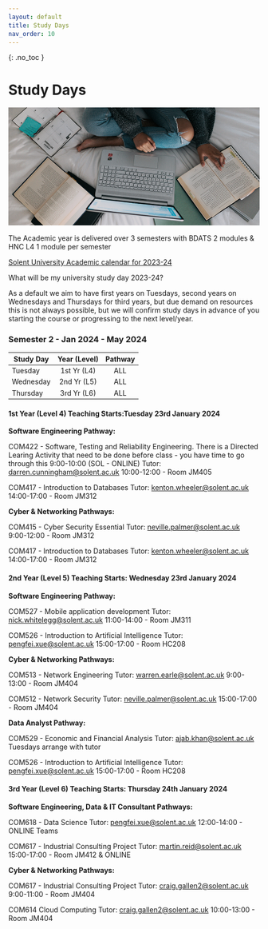 ```yaml
---
layout: default
title: Study Days
nav_order: 10
---
```


{: .no_toc }

# Study Days

![windows-v94mlgvsza4-unsplash.jpg](./images/windows-v94mlgvsza4-unsplash.jpg)

The Academic year is delivered over 3 semesters with BDATS 2 modules &  HNC L4 1 module per semester 

[Solent University Academic calendar for 2023-24](https://students.solent.ac.uk/official-documents/policy-governance-and-information/academic-calendar-2023-24.pdf)

What will be my university study day 2023-24?

As a default we aim to have first years on Tuesdays, second years on Wednesdays and Thursdays for third years, but due demand on resources this is not always possible, but we will confirm study days in advance of you starting the course or progressing to the next level/year.

### Semester 2 - Jan 2024 - May 2024

| Study Day | Year (Level)  |           Pathway           |
| --------- | :-----------: | :-------------------------: |
| Tuesday   |  1st Yr (L4)  |             ALL             |
| Wednesday | 2nd Yr (L5)   |             ALL             |
| Thursday  | 3rd Yr (L6)   |             ALL             |

#### 1st Year (Level 4) Teaching Starts:Tuesday 23rd January 2024

**Software Engineering Pathway:**

COM422 - Software, Testing and Reliability Engineering.
There is a Directed Learing Activity that need to be done before class - you have time to go through this 9:00-10:00 (SOL - ONLINE)
Tutor: darren.cunningham@solent.ac.uk 10:00-12:00 - Room JM405

COM417 - Introduction to Databases
Tutor: kenton.wheeler@solent.ac.uk 14:00-17:00 - Room JM312

**Cyber & Networking Pathways:**

COM415 - Cyber Security Essential
Tutor: neville.palmer@solent.ac.uk 9:00-12:00 - Room JM312

COM417 - Introduction to Databases
Tutor: kenton.wheeler@solent.ac.uk 14:00-17:00 - Room JM312

#### 2nd Year (Level 5) Teaching Starts: Wednesday 23rd January 2024

**Software Engineering Pathway:**

COM527 - Mobile application development
Tutor: nick.whitelegg@solent.ac.uk 11:00-14:00 - Room JM311

COM526 - Introduction to Artificial Intelligence
Tutor: pengfei.xue@solent.ac.uk 15:00-17:00 - Room HC208

**Cyber & Networking Pathways:**

COM513 - Network Engineering
Tutor: warren.earle@solent.ac.uk 9:00-13:00 - Room JM404

COM512 - Network Security
Tutor: neville.palmer@solent.ac.uk 15:00-17:00 - Room JM404

**Data Analyst Pathway:**

COM529 - Economic and Financial Analysis
Tutor: ajab.khan@solent.ac.uk Tuesdays arrange with tutor

COM526 - Introduction to Artificial Intelligence
Tutor: pengfei.xue@solent.ac.uk 15:00-17:00 - Room HC208

#### 3rd Year (Level 6) Teaching Starts: Thursday 24th January 2024

**Software Engineering, Data & IT Consultant Pathways:**

COM618 - Data Science
Tutor: pengfei.xue@solent.ac.uk 12:00-14:00 - ONLINE Teams

COM617 - Industrial Consulting Project
Tutor: martin.reid@solent.ac.uk 15:00-17:00 - Room JM412 & ONLINE

**Cyber & Networking Pathways:**

COM617 - Industrial Consulting Project
Tutor: craig.gallen2@solent.ac.uk 9:00-11:00 - Room JM404

COM614 Cloud Computing 
Tutor: craig.gallen2@solent.ac.uk 10:00-13:00 - Room JM404